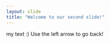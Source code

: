 ```yaml
---
layout: slide
title: "Welcome to our second slide!"
---
```

my text :)
Use the left arrow to go back!
